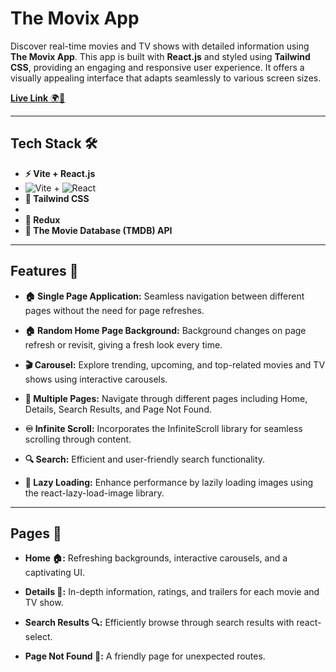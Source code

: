 # The Movix App

Discover real-time movies and TV shows with detailed information using **The Movix App**. This app is built with **React.js** and styled using **Tailwind CSS**, providing an engaging and responsive user experience. It offers a visually appealing interface that adapts seamlessly to various screen sizes.

[**Live Link** 🌍📡](https://moweb-eight.vercel.app/)

---

## Tech Stack 🛠️

- **⚡ Vite + React.js**
- ![Vite](https://img.shields.io/badge/vite-%23646CFF.svg?style=for-the-badge&logo=vite&logoColor=white) + ![React](https://img.shields.io/badge/react-%2320232a.svg?style=for-the-badge&logo=react&logoColor=%2361DAFB)
- **🎨 Tailwind CSS**
- 
- **🔄 Redux**
- **🎥 The Movie Database (TMDB) API**

---

## Features 🌟

- **🏠 Single Page Application:** Seamless navigation between different pages without the need for page refreshes.
  
- **🏠 Random Home Page Background:** Background changes on page refresh or revisit, giving a fresh look every time.
  
- **🎬 Carousel:** Explore trending, upcoming, and top-related movies and TV shows using interactive carousels.
  
- **📄 Multiple Pages:** Navigate through different pages including Home, Details, Search Results, and Page Not Found.
  
- **♾️ Infinite Scroll:** Incorporates the InfiniteScroll library for seamless scrolling through content.
  
- **🔍 Search:** Efficient and user-friendly search functionality.
  
- **🚀 Lazy Loading:** Enhance performance by lazily loading images using the react-lazy-load-image library.

---

## Pages 📑

- **Home 🏠:** Refreshing backgrounds, interactive carousels, and a captivating UI.
  
- **Details 🎥:** In-depth information, ratings, and trailers for each movie and TV show.
  
- **Search Results 🔍:** Efficiently browse through search results with react-select.
  
- **Page Not Found 🚫:** A friendly page for unexpected routes.
